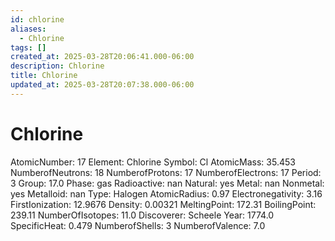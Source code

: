 ```yaml
---
id: chlorine
aliases:
  - Chlorine
tags: []
created_at: 2025-03-28T20:06:41.000-06:00
description: Chlorine
title: Chlorine
updated_at: 2025-03-28T20:07:38.000-06:00
---
```


# Chlorine
AtomicNumber: 17
Element: Chlorine
Symbol: Cl
AtomicMass: 35.453
NumberofNeutrons: 18
NumberofProtons: 17
NumberofElectrons: 17
Period: 3
Group: 17.0
Phase: gas
Radioactive: nan
Natural: yes
Metal: nan
Nonmetal: yes
Metalloid: nan
Type: Halogen
AtomicRadius: 0.97
Electronegativity: 3.16
FirstIonization: 12.9676
Density: 0.00321
MeltingPoint: 172.31
BoilingPoint: 239.11
NumberOfIsotopes: 11.0
Discoverer: Scheele
Year: 1774.0
SpecificHeat: 0.479
NumberofShells: 3
NumberofValence: 7.0
